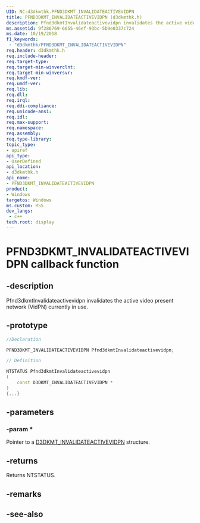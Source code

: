 ```yaml
---
UID: NC:d3dkmthk.PFND3DKMT_INVALIDATEACTIVEVIDPN
title: PFND3DKMT_INVALIDATEACTIVEVIDPN (d3dkmthk.h)
description: Pfnd3dkmtInvalidateactivevidpn invalidates the active video present network (VidPN) currently in use.
ms.assetid: 9f286769-6655-46ef-93bc-5b9e0337c724
ms.date: 10/19/2018
f1_keywords:
 - "d3dkmthk/PFND3DKMT_INVALIDATEACTIVEVIDPN"
req.header: d3dkmthk.h
req.include-header:
req.target-type:
req.target-min-winverclnt:
req.target-min-winversvr:
req.kmdf-ver:
req.umdf-ver:
req.lib:
req.dll:
req.irql: 
req.ddi-compliance:
req.unicode-ansi:
req.idl:
req.max-support:
req.namespace:
req.assembly:
req.type-library: 
topic_type: 
- apiref
api_type: 
- UserDefined
api_location: 
- d3dkmthk.h
api_name: 
- PFND3DKMT_INVALIDATEACTIVEVIDPN
product:
- Windows
targetos: Windows
ms.custom: RS5
dev_langs:
 - c++
tech.root: display
---
```


# PFND3DKMT_INVALIDATEACTIVEVIDPN callback function

## -description

Pfnd3dkmtInvalidateactivevidpn invalidates the active video present network (VidPN) currently in use.

## -prototype

```cpp
//Declaration

PFND3DKMT_INVALIDATEACTIVEVIDPN Pfnd3dkmtInvalidateactivevidpn; 

// Definition

NTSTATUS Pfnd3dkmtInvalidateactivevidpn 
(
	const D3DKMT_INVALIDATEACTIVEVIDPN *
)
{...}

```

## -parameters

### -param * 

Pointer to a [D3DKMT_INVALIDATEACTIVEVIDPN](ns-d3dkmthk-_d3dkmt_invalidateactivevidpn.md) structure.

## -returns

Returns NTSTATUS.


## -remarks




## -see-also
